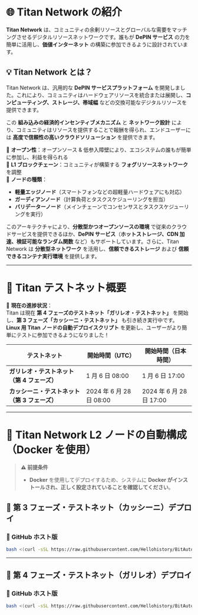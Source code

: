 # 🌐 Titan Network の紹介  

**Titan Network** は、コミュニティの余剰リソースとグローバルな需要をマッチングさせるデジタルリソースネットワークです。誰もが **DePIN サービス** の力を簡単に活用し、**価値インターネット** の構築に参加できるように設計されています。  

## 💡 Titan Network とは？  

Titan Network は、汎用的な **DePIN サービスプラットフォーム** を開発しました。これにより、コミュニティはハードウェアリソースを統合または展開し、**コンピューティング、ストレージ、帯域幅** などの交換可能なデジタルリソースを提供できます。  

この **組み込みの経済的インセンティブメカニズム** と **ネットワーク設計** により、コミュニティはリソースを提供することで報酬を得られ、エンドユーザーには **高度で信頼性の高いクラウドソリューション** を提供できます。  

🔹 **オープン性**：オープンソース & 低参入障壁により、エコシステムの誰もが簡単に参加し、利益を得られる  
🔹 **L1 ブロックチェーン**：コミュニティが構築する **フォグリソースネットワーク** を調整  
🔹 **ノードの種類**：  
   - **軽量エッジノード**（スマートフォンなどの超軽量ハードウェアにも対応）  
   - **ガーディアンノード**（計算負荷とタスクスケジューリングを担当）  
   - **バリデーターノード**（メインチェーンでコンセンサスとタスクスケジューリングを実行）  

このアーキテクチャにより、**分散型かつオープンソースの環境** で従来のクラウドサービスを提供できるほか、**DePIN サービス**（**ホットストレージ、CDN 加速、検証可能なランダム関数** など）もサポートしています。さらに、Titan Network は **分散型ネットワーク** を活用し、**信頼できるストレージ** および **信頼できるコンテナ実行環境** を提供します。  

---

# 🔹 Titan テストネット概要  

🚀 **現在の進捗状況**：  
Titan は現在 **第 4 フェーズのテストネット「ガリレオ・テストネット」** を開始し、**第 3 フェーズ「カッシーニ・テストネット」** も引き続き実行中です。  
**Linux 用 Titan ノードの自動デプロイスクリプト** を更新し、ユーザーがより簡単にテストに参加できるようになりました！  

| テストネット | 開始時間（UTC） | 開始時間（日本時間） |
|-------------|--------------|------------------|
| **ガリレオ・テストネット（第 4 フェーズ）** | 1 月 6 日 08:00 | 1 月 6 日 17:00 |
| **カッシーニ・テストネット（第 3 フェーズ）** | 2024 年 6 月 28 日 08:00 | 2024 年 6 月 28 日 17:00 |

---

# 🚀 **Titan Network L2 ノードの自動構成（Docker を使用）**  

> **⚠️ 前提条件**  
> - **Docker** を使用してデプロイするため、システムに **Docker がインストールされ、正しく設定されていることを確認してください**。  

## 📌 **第 3 フェーズ・テストネット（カッシーニ）デプロイ**  

### **🔹 GitHub ホスト版**
```bash
bash <(curl -sSL https://raw.githubusercontent.com/Hellohistory/BitAuto/refs/heads/main/crypto/titan_network/testnet_cassini_3/testnet_cassini_3_jp.sh)
```

---

## 📌 **第 4 フェーズ・テストネット（ガリレオ）デプロイ**  

### **🔹 GitHub ホスト版**
```bash
bash <(curl -sSL https://raw.githubusercontent.com/Hellohistory/BitAuto/refs/heads/main/crypto/titan_network/testnet_galileo_4/testnet_galileo_4_jp.sh)
```
